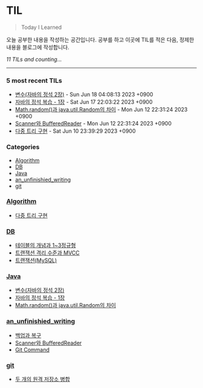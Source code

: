 # TIL
> Today I Learned

오늘 공부한 내용을 작성하는 공간입니다. 공부를 하고 이곳에 TIL를 적은 다음, 정제한 내용을 블로그에 작성합니다.


_11 TILs and counting..._

---

### 5 most recent TILs

- [변수(자바의 정석 2장)](Java/Java_Jungsuk_chapter2.md) - Sun Jun 18 04:08:13 2023 +0900
- [자바의 정석 복습 - 1장](Java/Java_jungsuk_chapter1.md) - Sat Jun 17 22:03:22 2023 +0900
- [Math.random()과 java.util.Random의 차이](Java/Math_random()_VS_Random.md) - Mon Jun 12 22:31:24 2023 +0900
- [Scanner와 BufferedReader](an_unfinishied_writing/Scanner_And_BufferedReader.md) - Mon Jun 12 22:31:24 2023 +0900
- [다중 트리 구현](Algorithm/N-ary_tree.md) - Sat Jun 10 23:39:29 2023 +0900

### Categories

- [Algorithm](#Algorithm)
- [DB](#DB)
- [Java](#Java)
- [an_unfinishied_writing](#an_unfinishied_writing)
- [git](#git)

### [Algorithm](#Algorithm)
- [다중 트리 구현](Algorithm/N-ary_tree.md)

### [DB](#DB)
- [테이블의 개념과 1~3정규형](DB/Concepts_and_Normalization_of_Table.md)
- [트랜잭션 격리 수준과 MVCC](DB/Transaction_Isolation_Level.md)
- [트랜잭션(MySQL)](DB/Transaction_and_Concurrency_Control.md)

### [Java](#Java)
- [변수(자바의 정석 2장)](Java/Java_Jungsuk_chapter2.md)
- [자바의 정석 복습 - 1장](Java/Java_jungsuk_chapter1.md)
- [Math.random()과 java.util.Random의 차이](Java/Math_random()_VS_Random.md)

### [an_unfinishied_writing](#an_unfinishied_writing)
- [백업과 복구](an_unfinishied_writing/Back_up_and_Restoration.md)
- [Scanner와 BufferedReader](an_unfinishied_writing/Scanner_And_BufferedReader.md)
- [Git Command](an_unfinishied_writing/git_command.md)

### [git](#git)
- [두 개의 원격 저장소 병합](git/merge_remote_to_remote.md)

[1]: https://simonwillison.net/2020/Apr/20/self-rewriting-readme/
[2]: https://github.com/jbranchaud/til

